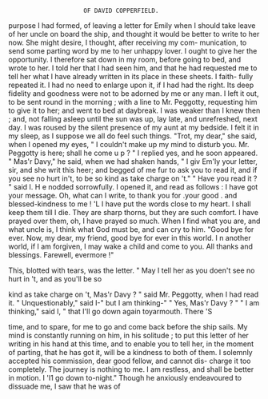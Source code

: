                          OF DAVID COPPERFIELD.

purpose I had formed, of leaving a letter for Emily when I should take
 leave of her uncle on board the ship, and thought it would be better to
write to her now. She might desire, I thought, after receiving my com-
munication, to send some parting word by me to her unhappy lover. I
ought to give her the opportunity.
    I therefore sat down in my room, before going to bed, and wrote to
her. I told her that I had seen him, and that he had requested me to
tell her what I have already written in its place in these sheets. I faith-
fully repeated it. I had no need to enlarge upon it, if I had had the
right. Its deep fidelity and goodness were not to be adorned by me or
any man. I left it out, to be sent round in the morning ; with a line to
Mr. Peggotty, requesting him to give it to her; and went to bed at
daybreak.
    I was weaker than I knew then ; and, not falling asleep until the sun was
up, lay late, and unrefreshed, next day. I was roused by the silent presence
of my aunt at my bedside. I felt it in my sleep, as I suppose we all do
feel such things.
    "Trot, my dear," she said, when I opened my eyes, " I couldn't make
up my mind to disturb you. Mr. Peggotty is here; shall he come u p ? "
    I replied yes, and he soon appeared.
    " Mas'r Davy," he said, when we had shaken hands, " I giv Em'ly
your letter, sir, and she writ this heer; and begged of me fur to ask you
to read it, and if you see no hurt in't, to be so kind as take charge
on 't."
    " Have you read it ? " said I.
    H e nodded sorrowfully. I opened it, and read as follows :
       I have got your message. Oh, what can I write, to thank you for .your good
                                                                             .
  and blessed-kindness to me !
    'L I have put the words close to my heart. I shall keep them till I die. They
  are sharp thorns, but they are such comfort. I have prayed over them, oh, I
  have prayed so much. When I find what you are, and what uncle is, I think
  what God must be, and can cry to him.
    "Good bye for ever. Now, my dear, my friend, good bye for ever in this
  world. I n another world, if I am forgiven, I may wake a child and come to you.
  All thanks and blessings. Farewell, evermore !"

   This, blotted with tears, was the letter.
   " May I tell her as you doen't see no hurt in 't, and as you'll be so

kind as take charge on 't, Mas'r Davy ? " said Mr. Peggotty, when I had
read it.
   " Unquestionably," said I-" but I am thinking-"
   " Yes, Mas'r Davy ? "
   " I am thinking," said I, " that I'll go down again toyarmouth. There 'S

time, and to spare, for me to go and come back before the ship sails. My
mind is constantly running on him, in his solitude ; to put this letter of
her writing in his hand at this time, and to enable you to tell her, in the
moment of parting, that he has got it, will be a kindness to both of them.
I solemnly accepted his commission, dear good fellow, and cannot dis-
charge it too completely. The journey is nothing to me. I am restless,
and shall be better in motion. I 'l1 go down to-night."
   Though he anxiously endeavoured to dissuade me, I saw that he was of

